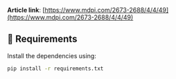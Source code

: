 **Article link**: [https://www.mdpi.com/2673-2688/4/4/49](https://www.mdpi.com/2673-2688/4/4/49)

## 🧰 Requirements

Install the dependencies using:

```bash
pip install -r requirements.txt
